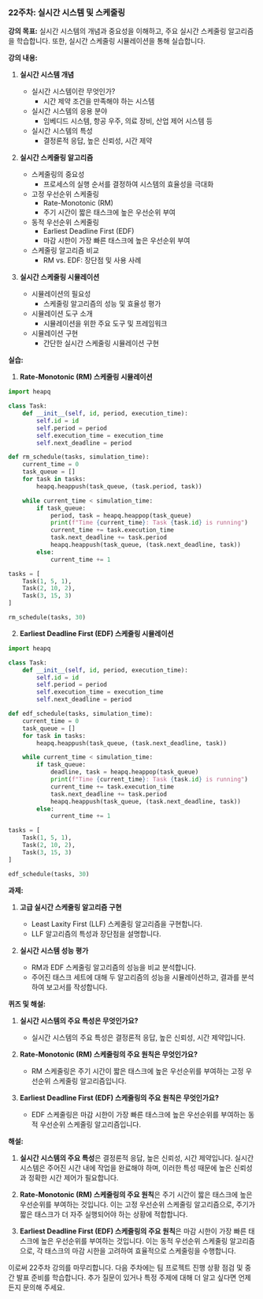 ### 22주차: 실시간 시스템 및 스케줄링

**강의 목표:** 실시간 시스템의 개념과 중요성을 이해하고, 주요 실시간 스케줄링 알고리즘을 학습합니다. 또한, 실시간 스케줄링 시뮬레이션을 통해 실습합니다.

**강의 내용:**

1. **실시간 시스템 개념**
   - 실시간 시스템이란 무엇인가?
     - 시간 제약 조건을 만족해야 하는 시스템
   - 실시간 시스템의 응용 분야
     - 임베디드 시스템, 항공 우주, 의료 장비, 산업 제어 시스템 등
   - 실시간 시스템의 특성
     - 결정론적 응답, 높은 신뢰성, 시간 제약

2. **실시간 스케줄링 알고리즘**
   - 스케줄링의 중요성
     - 프로세스의 실행 순서를 결정하여 시스템의 효율성을 극대화
   - 고정 우선순위 스케줄링
     - Rate-Monotonic (RM)
     - 주기 시간이 짧은 태스크에 높은 우선순위 부여
   - 동적 우선순위 스케줄링
     - Earliest Deadline First (EDF)
     - 마감 시한이 가장 빠른 태스크에 높은 우선순위 부여
   - 스케줄링 알고리즘 비교
     - RM vs. EDF: 장단점 및 사용 사례

3. **실시간 스케줄링 시뮬레이션**
   - 시뮬레이션의 필요성
     - 스케줄링 알고리즘의 성능 및 효율성 평가
   - 시뮬레이션 도구 소개
     - 시뮬레이션을 위한 주요 도구 및 프레임워크
   - 시뮬레이션 구현
     - 간단한 실시간 스케줄링 시뮬레이션 구현

**실습:**

1. **Rate-Monotonic (RM) 스케줄링 시뮬레이션**

```python
import heapq

class Task:
    def __init__(self, id, period, execution_time):
        self.id = id
        self.period = period
        self.execution_time = execution_time
        self.next_deadline = period

def rm_schedule(tasks, simulation_time):
    current_time = 0
    task_queue = []
    for task in tasks:
        heapq.heappush(task_queue, (task.period, task))

    while current_time < simulation_time:
        if task_queue:
            period, task = heapq.heappop(task_queue)
            print(f"Time {current_time}: Task {task.id} is running")
            current_time += task.execution_time
            task.next_deadline += task.period
            heapq.heappush(task_queue, (task.next_deadline, task))
        else:
            current_time += 1

tasks = [
    Task(1, 5, 1),
    Task(2, 10, 2),
    Task(3, 15, 3)
]

rm_schedule(tasks, 30)
```

2. **Earliest Deadline First (EDF) 스케줄링 시뮬레이션**

```python
import heapq

class Task:
    def __init__(self, id, period, execution_time):
        self.id = id
        self.period = period
        self.execution_time = execution_time
        self.next_deadline = period

def edf_schedule(tasks, simulation_time):
    current_time = 0
    task_queue = []
    for task in tasks:
        heapq.heappush(task_queue, (task.next_deadline, task))

    while current_time < simulation_time:
        if task_queue:
            deadline, task = heapq.heappop(task_queue)
            print(f"Time {current_time}: Task {task.id} is running")
            current_time += task.execution_time
            task.next_deadline += task.period
            heapq.heappush(task_queue, (task.next_deadline, task))
        else:
            current_time += 1

tasks = [
    Task(1, 5, 1),
    Task(2, 10, 2),
    Task(3, 15, 3)
]

edf_schedule(tasks, 30)
```

**과제:**

1. **고급 실시간 스케줄링 알고리즘 구현**
   - Least Laxity First (LLF) 스케줄링 알고리즘을 구현합니다.
   - LLF 알고리즘의 특성과 장단점을 설명합니다.

2. **실시간 시스템 성능 평가**
   - RM과 EDF 스케줄링 알고리즘의 성능을 비교 분석합니다.
   - 주어진 태스크 세트에 대해 두 알고리즘의 성능을 시뮬레이션하고, 결과를 분석하여 보고서를 작성합니다.

**퀴즈 및 해설:**

1. **실시간 시스템의 주요 특성은 무엇인가요?**
   - 실시간 시스템의 주요 특성은 결정론적 응답, 높은 신뢰성, 시간 제약입니다.

2. **Rate-Monotonic (RM) 스케줄링의 주요 원칙은 무엇인가요?**
   - RM 스케줄링은 주기 시간이 짧은 태스크에 높은 우선순위를 부여하는 고정 우선순위 스케줄링 알고리즘입니다.

3. **Earliest Deadline First (EDF) 스케줄링의 주요 원칙은 무엇인가요?**
   - EDF 스케줄링은 마감 시한이 가장 빠른 태스크에 높은 우선순위를 부여하는 동적 우선순위 스케줄링 알고리즘입니다.

**해설:**

1. **실시간 시스템의 주요 특성**은 결정론적 응답, 높은 신뢰성, 시간 제약입니다. 실시간 시스템은 주어진 시간 내에 작업을 완료해야 하며, 이러한 특성 때문에 높은 신뢰성과 정확한 시간 제어가 필요합니다.

2. **Rate-Monotonic (RM) 스케줄링의 주요 원칙**은 주기 시간이 짧은 태스크에 높은 우선순위를 부여하는 것입니다. 이는 고정 우선순위 스케줄링 알고리즘으로, 주기가 짧은 태스크가 더 자주 실행되어야 하는 상황에 적합합니다.

3. **Earliest Deadline First (EDF) 스케줄링의 주요 원칙**은 마감 시한이 가장 빠른 태스크에 높은 우선순위를 부여하는 것입니다. 이는 동적 우선순위 스케줄링 알고리즘으로, 각 태스크의 마감 시한을 고려하여 효율적으로 스케줄링을 수행합니다.

이로써 22주차 강의를 마무리합니다. 다음 주차에는 팀 프로젝트 진행 상황 점검 및 중간 발표 준비를 학습합니다. 추가 질문이 있거나 특정 주제에 대해 더 알고 싶다면 언제든지 문의해 주세요.